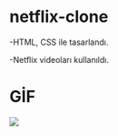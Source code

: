 # netflix-clone

-HTML, CSS ile tasarlandı.

-Netflix videoları kullanıldı.

# GİF

<img src="ekran.gif" /> 


